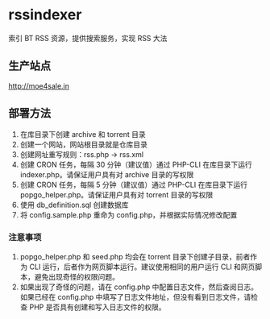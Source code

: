 # rssindexer
索引 BT RSS 资源，提供搜索服务，实现 RSS 大法

## 生产站点

http://moe4sale.in


## 部署方法

1. 在库目录下创建 archive 和 torrent 目录
1. 创建一个网站，网站根目录就是仓库目录
1. 创建网址重写规则：rss.php -> rss.xml
1. 创建 CRON 任务，每隔 30 分钟（建议值）通过 PHP-CLI 在库目录下运行 indexer.php。请保证用户具有对 archive 目录的写权限
1. 创建 CRON 任务，每隔 5 分钟（建议值）通过 PHP-CLI 在库目录下运行 popgo_helper.php。请保证用户具有对 torrent 目录的写权限
1. 使用 db_definition.sql 创建数据库
1. 将 config.sample.php 重命为 config.php，并根据实际情况修改配置

### 注意事项

1. popgo_helper.php 和 seed.php 均会在 torrent 目录下创建子目录，前者作为 CLI 运行，后者作为网页脚本运行。建议使用相同的用户运行 CLI 和网页脚本，避免出现奇怪的权限问题。
1. 如果出现了奇怪的问题，请在 config.php 中配置日志文件，然后查阅日志。如果已经在 config.php 中填写了日志文件地址，但没有看到日志文件，请检查 PHP 是否具有创建和写入日志文件的权限。

